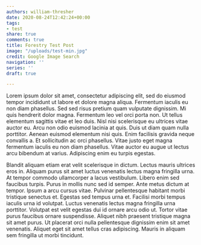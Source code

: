 ```yaml
---
authors: william-thresher
date: 2020-08-24T12:42:24+00:00
tags:
- test
share: true
comments: true
title: Forestry Test Post
image: "/uploads/test-min.jpg"
credit: Google Image Search
navigation: ''
series: ''
draft: true

---
```

Lorem ipsum dolor sit amet, consectetur adipiscing elit, sed do eiusmod tempor incididunt ut labore et dolore magna aliqua. Fermentum iaculis eu non diam phasellus. Sed sed risus pretium quam vulputate dignissim. Mi quis hendrerit dolor magna. Fermentum leo vel orci porta non. Ut tellus elementum sagittis vitae et leo duis. Nisl nisi scelerisque eu ultrices vitae auctor eu. Arcu non odio euismod lacinia at quis. Duis ut diam quam nulla porttitor. Aenean euismod elementum nisi quis. Enim facilisis gravida neque convallis a. Et sollicitudin ac orci phasellus. Vitae justo eget magna fermentum iaculis eu non diam phasellus. Vitae auctor eu augue ut lectus arcu bibendum at varius. Adipiscing enim eu turpis egestas.

Blandit aliquam etiam erat velit scelerisque in dictum. Lectus mauris ultrices eros in. Aliquam purus sit amet luctus venenatis lectus magna fringilla urna. At tempor commodo ullamcorper a lacus vestibulum. Libero enim sed faucibus turpis. Purus in mollis nunc sed id semper. Ante metus dictum at tempor. Ipsum a arcu cursus vitae. Pulvinar pellentesque habitant morbi tristique senectus et. Egestas sed tempus urna et. Facilisi morbi tempus iaculis urna id volutpat. Luctus venenatis lectus magna fringilla urna porttitor. Volutpat est velit egestas dui id ornare arcu odio ut. Tortor vitae purus faucibus ornare suspendisse. Aliquet nibh praesent tristique magna sit amet purus. Ut placerat orci nulla pellentesque dignissim enim sit amet venenatis. Aliquet eget sit amet tellus cras adipiscing. Mauris in aliquam sem fringilla ut morbi tincidunt.